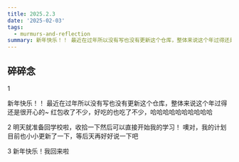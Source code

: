 ```yaml
---
title: 2025.2.3
date: '2025-02-03'
tags:
  - murmurs-and-reflection
summary: 新年快乐！！ 最近在过年所以没有写也没有更新这个仓库，整体来说这个年过得还是很开心的~ 红包收了不少，好吃的也吃了不少，哈哈哈哈哈哈哈哈哈哈
---
```

## 碎碎念
1

新年快乐！！
最近在过年所以没有写也没有更新这个仓库，整体来说这个年过得还是很开心的~
红包收了不少，好吃的也吃了不少，哈哈哈哈哈哈哈哈哈哈

2
明天就准备回学校啦，收拾一下然后可以直接开始我的学习！
噢对，我的计划目前也小小更新了一下，等后天再好好说一下吧

3
新年快乐！我回来啦
